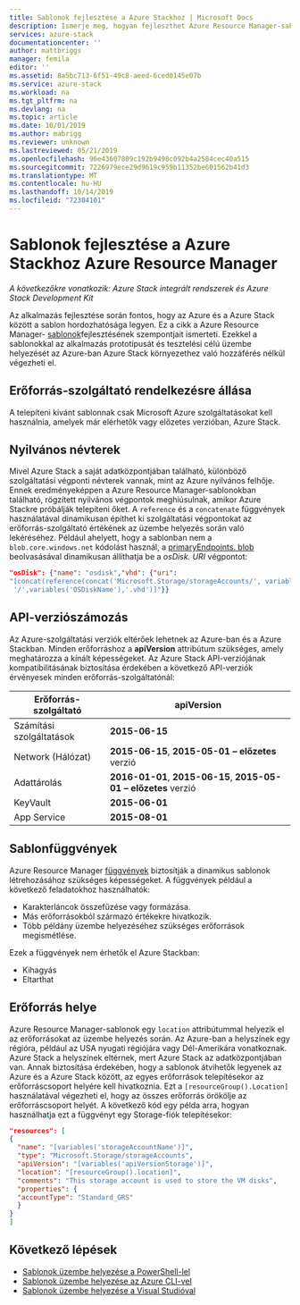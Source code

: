 ```yaml
---
title: Sablonok fejlesztése a Azure Stackhoz | Microsoft Docs
description: Ismerje meg, hogyan fejleszthet Azure Resource Manager-sablonokat az Azure és a Azure Stack közötti alkalmazás-hordozhatósághoz.
services: azure-stack
documentationcenter: ''
author: mattbriggs
manager: femila
editor: ''
ms.assetid: 8a5bc713-6f51-49c8-aeed-6ced0145e07b
ms.service: azure-stack
ms.workload: na
ms.tgt_pltfrm: na
ms.devlang: na
ms.topic: article
ms.date: 10/01/2019
ms.author: mabrigg
ms.reviewer: unknown
ms.lastreviewed: 05/21/2019
ms.openlocfilehash: 96e43607809c192b9498c092b4a2584cec40a515
ms.sourcegitcommit: 7226979ece29d9619c959b11352be601562b41d3
ms.translationtype: MT
ms.contentlocale: hu-HU
ms.lasthandoff: 10/14/2019
ms.locfileid: "72304101"
---
```

# <a name="develop-templates-for-azure-stack-with-azure-resource-manager"></a>Sablonok fejlesztése a Azure Stackhoz Azure Resource Manager

*A következőkre vonatkozik: Azure Stack integrált rendszerek és Azure Stack Development Kit*

Az alkalmazás fejlesztése során fontos, hogy az Azure és a Azure Stack között a sablon hordozhatósága legyen. Ez a cikk a Azure Resource Manager- [sablonok](https://download.microsoft.com/download/E/A/4/EA4017B5-F2ED-449A-897E-BD92E42479CE/Getting_Started_With_Azure_Resource_Manager_white_paper_EN_US.pdf)fejlesztésének szempontjait ismerteti. Ezekkel a sablonokkal az alkalmazás prototípusát és tesztelési célú üzembe helyezését az Azure-ban Azure Stack környezethez való hozzáférés nélkül végezheti el.

## <a name="resource-provider-availability"></a>Erőforrás-szolgáltató rendelkezésre állása

A telepíteni kívánt sablonnak csak Microsoft Azure szolgáltatásokat kell használnia, amelyek már elérhetők vagy előzetes verzióban, Azure Stack.

## <a name="public-namespaces"></a>Nyilvános névterek

Mivel Azure Stack a saját adatközpontjában található, különböző szolgáltatási végponti névterek vannak, mint az Azure nyilvános felhője. Ennek eredményeképpen a Azure Resource Manager-sablonokban található, rögzített nyilvános végpontok meghiúsulnak, amikor Azure Stackre próbálják telepíteni őket. A `reference` és a `concatenate` függvények használatával dinamikusan építhet ki szolgáltatási végpontokat az erőforrás-szolgáltató értékének az üzembe helyezés során való lekéréséhez. Például ahelyett, hogy a sablonban nem a `blob.core.windows.net` kódolást használ, a [primaryEndpoints. blob](https://github.com/Azure/AzureStack-QuickStart-Templates/blob/master/101-vm-windows-create/azuredeploy.json#L175) beolvasásával dinamikusan állíthatja be a *osDisk. URI* végpontot:

```json
"osDisk": {"name": "osdisk","vhd": {"uri":
"[concat(reference(concat('Microsoft.Storage/storageAccounts/', variables('storageAccountName')), '2015-06-15').primaryEndpoints.blob, variables('vmStorageAccountContainerName'),
 '/',variables('OSDiskName'),'.vhd')]"}}
```

## <a name="api-versioning"></a>API-verziószámozás

Az Azure-szolgáltatási verziók eltérőek lehetnek az Azure-ban és a Azure Stackban. Minden erőforráshoz a **apiVersion** attribútum szükséges, amely meghatározza a kínált képességeket. Az Azure Stack API-verziójának kompatibilitásának biztosítása érdekében a következő API-verziók érvényesek minden erőforrás-szolgáltatónál:

| Erőforrás-szolgáltató | apiVersion |
| --- | --- |
| Számítási szolgáltatások |**2015-06-15** |
| Network (Hálózat) |**2015-06-15**, **2015-05-01 – előzetes** verzió |
| Adattárolás |**2016-01-01**, **2015-06-15**, **2015-05-01 – előzetes** verzió |
| KeyVault | **2015-06-01** |
| App Service |**2015-08-01** |

## <a name="template-functions"></a>Sablonfüggvények

Azure Resource Manager [függvények](/azure/azure-resource-manager/resource-group-template-functions) biztosítják a dinamikus sablonok létrehozásához szükséges képességeket. A függvények például a következő feladatokhoz használhatók:

* Karakterláncok összefűzése vagy formázása.
* Más erőforrásokból származó értékekre hivatkozik.
* Több példány üzembe helyezéséhez szükséges erőforrások megismétlése.

Ezek a függvények nem érhetők el Azure Stackban:

* Kihagyás
* Eltarthat

## <a name="resource-location"></a>Erőforrás helye

Azure Resource Manager-sablonok egy `location` attribútummal helyezik el az erőforrásokat az üzembe helyezés során. Az Azure-ban a helyszínek egy régióra, például az USA nyugati régiójára vagy Dél-Amerikára vonatkoznak. Azure Stack a helyszínek eltérnek, mert Azure Stack az adatközpontjában van. Annak biztosítása érdekében, hogy a sablonok átvihetők legyenek az Azure és a Azure Stack között, az egyes erőforrások telepítésekor az erőforráscsoport helyére kell hivatkoznia. Ezt a `[resourceGroup().Location]` használatával végezheti el, hogy az összes erőforrás örökölje az erőforráscsoport helyét. A következő kód egy példa arra, hogyan használhatja ezt a függvényt egy Storage-fiók telepítésekor:

```json
"resources": [
{
  "name": "[variables('storageAccountName')]",
  "type": "Microsoft.Storage/storageAccounts",
  "apiVersion": "[variables('apiVersionStorage')]",
  "location": "[resourceGroup().location]",
  "comments": "This storage account is used to store the VM disks",
  "properties": {
  "accountType": "Standard_GRS"
  }
}
]
```

## <a name="next-steps"></a>Következő lépések

* [Sablonok üzembe helyezése a PowerShell-lel](azure-stack-deploy-template-powershell.md)
* [Sablonok üzembe helyezése az Azure CLI-vel](azure-stack-deploy-template-command-line.md)
* [Sablonok üzembe helyezése a Visual Studióval](azure-stack-deploy-template-visual-studio.md)
